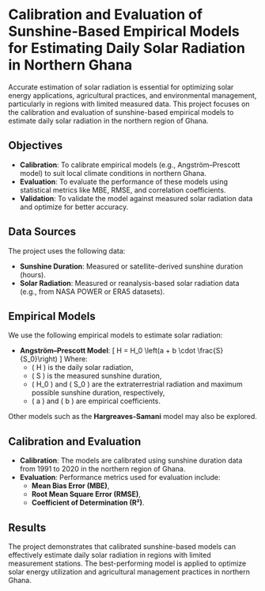 # Calibration and Evaluation of Sunshine-Based Empirical Models for Estimating Daily Solar Radiation in Northern Ghana

Accurate estimation of solar radiation is essential for optimizing solar energy applications, agricultural practices, and environmental management, particularly in regions with limited measured data. This project focuses on the calibration and evaluation of sunshine-based empirical models to estimate daily solar radiation in the northern region of Ghana.

## Objectives

- **Calibration**: To calibrate empirical models (e.g., Angström–Prescott model) to suit local climate conditions in northern Ghana.
- **Evaluation**: To evaluate the performance of these models using statistical metrics like MBE, RMSE, and correlation coefficients.
- **Validation**: To validate the model against measured solar radiation data and optimize for better accuracy.

## Data Sources

The project uses the following data:
- **Sunshine Duration**: Measured or satellite-derived sunshine duration (hours).
- **Solar Radiation**: Measured or reanalysis-based solar radiation data (e.g., from NASA POWER or ERA5 datasets).

## Empirical Models

We use the following empirical models to estimate solar radiation:
- **Angström–Prescott Model**:
  \[
  H = H_0 \left(a + b \cdot \frac{S}{S_0}\right)
  \]
  Where:
  - \( H \) is the daily solar radiation,
  - \( S \) is the measured sunshine duration,
  - \( H_0 \) and \( S_0 \) are the extraterrestrial radiation and maximum possible sunshine duration, respectively,
  - \( a \) and \( b \) are empirical coefficients.

Other models such as the **Hargreaves-Samani** model may also be explored.

## Calibration and Evaluation

- **Calibration**: The models are calibrated using sunshine duration data from 1991 to 2020 in the northern region of Ghana.
- **Evaluation**: Performance metrics used for evaluation include:
  - **Mean Bias Error (MBE)**,
  - **Root Mean Square Error (RMSE)**,
  - **Coefficient of Determination (R²)**.
  
## Results

The project demonstrates that calibrated sunshine-based models can effectively estimate daily solar radiation in regions with limited measurement stations. The best-performing model is applied to optimize solar energy utilization and agricultural management practices in northern Ghana.



